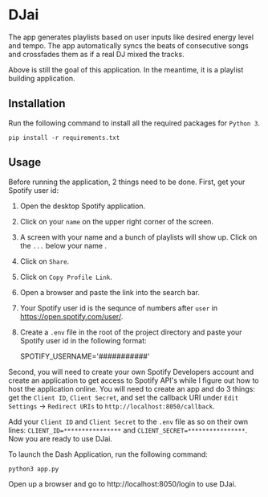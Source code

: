 # DJai
The app generates playlists based on user inputs like desired energy level and tempo. The app automatically syncs the beats of consecutive songs and crossfades them as if a real DJ mixed the tracks. 

Above is still the goal of this application. In the meantime, it is a playlist building application. 

## Installation
Run the following command to install all the required packages for `Python 3`.

    pip install -r requirements.txt

## Usage
Before running the application, 2 things need to be done. First, get your Spotify user id: 

1. Open the desktop Spotify application.
2. Click on your `name` on the upper right corner of the screen. 
3. A screen with your name and a bunch of playlists will show up. Click on the `...` below your name .
4. Click on `Share`.
5. Click on `Copy Profile Link`.
6. Open a browser and paste the link into the search bar.
7. Your Spotify user id is the sequnce of numbers after `user` in https://open.spotify.com/user/.
8. Create a `.env` file in the root of the project directory and paste your Spotify user id in the following format: 

    SPOTIFY_USERNAME='###########'

Second, you will need to create your own Spotify Developers account and create an application to get access to Spotify API's while I figure out how to host the application online. You will need to create an app and do 3 things: get the `Client ID`, `Client Secret`, and set the callback URI under `Edit Settings` -> `Redirect URIs` to `http://localhost:8050/callback`.

Add your `Client ID` and `Client Secret` to the `.env` file as so on their own lines: `CLIENT_ID=****************` and `CLIENT_SECRET=****************`. Now you are ready to use DJai.

To launch the Dash Application, run the following command: 

    python3 app.py

Open up a browser and go to http://localhost:8050/login to use DJai. 